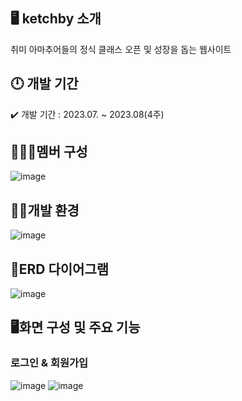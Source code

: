 ## 🖥️ ketchby 소개

취미 아마추어들의 정식 클래스 오픈 및 성장을 돕는 웹사이트

## 🕛 개발 기간

✔️ 개발 기간 : 2023.07. ~ 2023.08(4주)


## 🧑‍🤝‍🧑멤버 구성

![image](https://github.com/hyunseo3/ketchby/assets/94173709/13c293fb-4810-40fd-9a50-ad2002dd213d)


## 👩‍💻개발 환경 

![image](https://github.com/hyunseo3/ketchby/assets/94173709/b8847e8a-9b7a-4572-92a6-fd4a2f99ddfa)


## 📖ERD 다이어그램
![image](https://github.com/hyunseo3/ketchby/assets/94173709/23cf3b60-af9f-408c-9c9b-7856efecd21d)


## 🖥️화면 구성 및 주요 기능
### 로그인 & 회원가입

![image](https://github.com/hyunseo3/ketchby/assets/94173709/83dad03d-1876-4b33-a87b-205e54b71f7d) ![image](https://github.com/hyunseo3/ketchby/assets/94173709/3afc3a02-3e07-49e5-8264-851b0ebbc8cc)




